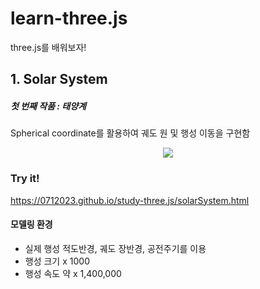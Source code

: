 # learn-three.js

three.js를 배워보자!

## 1. Solar System
##### 첫 번째 작품 : 태양계
Spherical coordinate를 활용하여 궤도 원 및 행성 이동을 구현함
<p align=center>
<img src=https://i.imgur.com/CfNx9oq.gif>
</p>

### Try it!
https://0712023.github.io/study-three.js/solarSystem.html

#### 모델링 환경
- 실제 행성 적도반경, 궤도 장반경, 공전주기를 이용
- 행성 크기 x 1000
- 행성 속도 약 x 1,400,000

